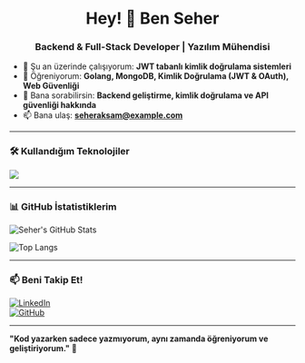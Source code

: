 <h1 align="center">Hey! 👋 Ben Seher</h1>  
<h3 align="center">Backend & Full-Stack Developer | Yazılım Mühendisi</h3>

- 🔭 Şu an üzerinde çalışıyorum: **JWT tabanlı kimlik doğrulama sistemleri**  
- 🌱 Öğreniyorum: **Golang, MongoDB, Kimlik Doğrulama (JWT & OAuth), Web Güvenliği**  
- 💬 Bana sorabilirsin: **Backend geliştirme, kimlik doğrulama ve API güvenliği hakkında**  
- 📫 Bana ulaş: **[seheraksam@example.com](mailto:seheraksam@example.com)**  

---

### 🛠️ Kullandığım Teknolojiler  
<img src="https://skillicons.dev/icons?i=go,mongodb,docker,git,aws,linux" />

---

### 📊 GitHub İstatistiklerim  
![Seher's GitHub Stats](https://github-readme-stats.vercel.app/api?username=seheraksam&show_icons=true&theme=radical)  

![Top Langs](https://github-readme-stats.vercel.app/api/top-langs/?username=seheraksam&layout=compact&theme=radical)  

---

### 📫 Beni Takip Et!  
[![LinkedIn](https://img.shields.io/badge/-LinkedIn-0077B5?style=flat-square&logo=linkedin&logoColor=white)](https://www.linkedin.com/in/seheraksam/)  
[![GitHub](https://img.shields.io/badge/-GitHub-181717?style=flat-square&logo=github&logoColor=white)](https://github.com/seheraksam)  

---

**"Kod yazarken sadece yazmıyorum, aynı zamanda öğreniyorum ve geliştiriyorum." 🚀**  
